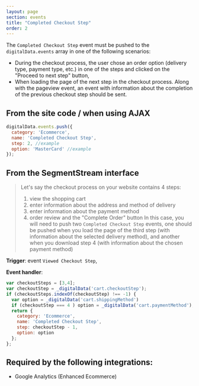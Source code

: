 ```yaml
---
layout: page
section: events
title: "Completed Checkout Step"
order: 2
---
```

The `Completed Checkout Step` event must be pushed to the `digitalData.events` array in one of the following scenarios:

* During the checkout process, the user chose an order option (delivery type, payment type, etc.) in one of the steps and clicked on the "Proceed to next step" button,
* When loading the page of the next step in the checkout process. Along with the pageview event, an event with information about the completion of the previous checkout step should be sent.

## From the site code / when using AJAX
```javascript
digitalData.events.push({
  category: 'Ecommerce',
  name: 'Completed Checkout Step',
  step: 2, //example
  option: 'MasterCard' //example
});
```


## From the SegmentStream interface
> Let's say the checkout process on your website contains 4 steps:
> 1. view the shopping cart
> 2. enter information about the address and method of delivery
> 3. enter information about the payment method
> 4. order review and the "Complete Order" button
> In this case, you will need to push two `Completed Checkout Step` events, one should be pushed when you load the page of the third step (with information about the selected delivery method), and another when you download step 4 (with information about the chosen payment method)

**Trigger**: event `Viewed Checkout Step`,

**Event handler**:

```javascript
var checkoutSteps = [3,4];
var checkoutStep = _digitalData('cart.checkoutStep');
if (checkoutSteps.indexOf(checkoutStep) !== -1) {
  var option = _digitalData('cart.shippingMethod')
  if (checkoutStep === 4 ) option = _digitalData('cart.paymentMethod');
  return {
    category: 'Ecommerce',
    name: 'Completed Checkout Step',
    step: checkoutStep - 1,
    option: option
  };
};
```

## Required by the following integrations:
* Google Analytics (Enhanced Ecommerce)
